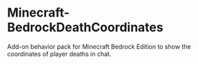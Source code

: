 # Minecraft-BedrockDeathCoordinates
Add-on behavior pack for Minecraft Bedrock Edition to show the coordinates of player deaths in chat.

